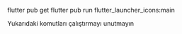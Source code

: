 flutter pub get
flutter pub run flutter_launcher_icons:main

Yukarıdaki komutları çalıştırmayı unutmayın
